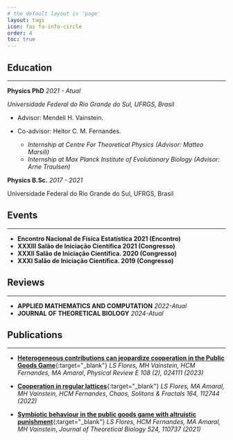 ```yaml
---
# the default layout is 'page'
layout: tags
icon: fas fa-info-circle
order: 4
toc: true
---
```


## Education
---
**Physics PhD**  *2021 - Atual*  

*Universidade Federal do Rio Grande do Sul, UFRGS, Brasil*
- Advisor: Mendeli H. Vainstein.
- Co-advisor: Heitor C. M. Fernandes.

  - *Internship at Centre For Theoretical Physics (Advisor: Matteo Marsili)*
  - *Internship at Max Planck Institute of Evolutionary Biology (Advisor: Arne Traulsen)*


**Physics B.Sc.**  *2017 - 2021*

Universidade Federal do Rio Grande do Sul, UFRGS, Brasil



## Events
---
- **Encontro Nacional de Física Estatística 2021 (Encontro)**
- **XXXIII Salão de Iniciação Científica 2021 (Congresso)**
- **XXXII Salão de Iniciação Científica. 2020 (Congresso)**
- **XXXI Salão de Iniciação Científica. 2019 (Congresso)**

## Reviews
---
- **APPLIED MATHEMATICS AND COMPUTATION** *2022-Atual*
- **JOURNAL OF THEORETICAL BIOLOGY** *2024-Atual*

## Publications
---

- [**Heterogeneous contributions can jeopardize cooperation in the Public Goods Game**](/files/papers/heterogeneous/PhysRevE.108.024111.pdf){:target="_blank"}
  *LS Flores, MH Vainstein, HCM Fernandes, MA Amaral*,
  *Physical Review E 108 (2), 024111 (2023)*
  
- [**Cooperation in regular lattices**](/files/papers//lattices/1-s2.0-S0960077922009237-main.pdf){:target="_blank"}
  *LS Flores, MA Amaral, MH Vainstein, HCM Fernandes*,
  *Chaos, Solitons & Fractals 164, 112744 (2022)*


- [**Symbiotic behaviour in the public goods game with altruistic punishment**](/files/papers/symbiotic/1-s2.0-S0022519321001594-main.pdf){:target="_blank"}
  *LS Flores, HCM Fernandes, MA Amaral, MH Vainstein*, 
  *Journal of Theoretical Biology 524, 110737 (2021)*
